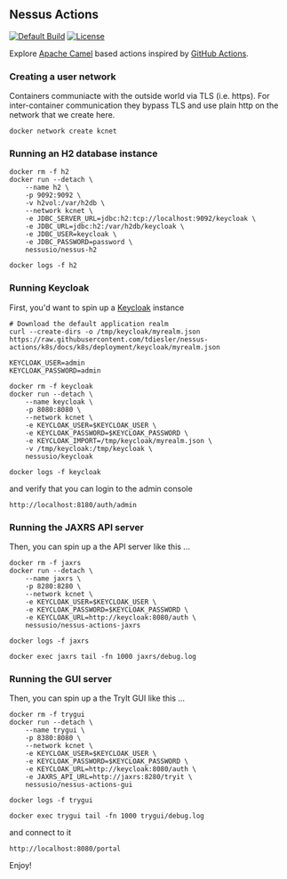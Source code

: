 ## Nessus Actions

[![Default Build](https://github.com/tdiesler/nessus-actions/workflows/Default%20Build/badge.svg)](https://github.com/tdiesler/nessus-actions/actions)
[![License](https://img.shields.io/:license-Apache2-blue.svg)](http://www.apache.org/licenses/LICENSE-2.0)

Explore [Apache Camel](http://camel.apache.org/) based actions inspired by [GitHub Actions](https://docs.github.com/en/actions). 

### Creating a user network

Containers communiacte with the outside world via TLS (i.e. https). For inter-container communication they bypass
TLS and use plain http on the network that we create here.

```
docker network create kcnet
```

### Running an H2 database instance

```
docker rm -f h2
docker run --detach \
    --name h2 \
    -p 9092:9092 \
    -v h2vol:/var/h2db \
    --network kcnet \
    -e JDBC_SERVER_URL=jdbc:h2:tcp://localhost:9092/keycloak \
    -e JDBC_URL=jdbc:h2:/var/h2db/keycloak \
    -e JDBC_USER=keycloak \
    -e JDBC_PASSWORD=password \
    nessusio/nessus-h2

docker logs -f h2
```

### Running Keycloak

First, you'd want to spin up a [Keycloak](https://www.keycloak.org/getting-started/getting-started-docker) instance

```
# Download the default application realm
curl --create-dirs -o /tmp/keycloak/myrealm.json https://raw.githubusercontent.com/tdiesler/nessus-actions/k8s/docs/k8s/deployment/keycloak/myrealm.json

KEYCLOAK_USER=admin
KEYCLOAK_PASSWORD=admin

docker rm -f keycloak
docker run --detach \
    --name keycloak \
    -p 8080:8080 \
    --network kcnet \
    -e KEYCLOAK_USER=$KEYCLOAK_USER \
    -e KEYCLOAK_PASSWORD=$KEYCLOAK_PASSWORD \
    -e KEYCLOAK_IMPORT=/tmp/keycloak/myrealm.json \
    -v /tmp/keycloak:/tmp/keycloak \
    nessusio/keycloak 

docker logs -f keycloak
```

and verify that you can login to the admin console

```
http://localhost:8180/auth/admin
```

### Running the JAXRS API server

Then, you can spin up a the API server like this ...

```
docker rm -f jaxrs
docker run --detach \
    --name jaxrs \
    -p 8280:8280 \
    --network kcnet \
    -e KEYCLOAK_USER=$KEYCLOAK_USER \
    -e KEYCLOAK_PASSWORD=$KEYCLOAK_PASSWORD \
    -e KEYCLOAK_URL=http://keycloak:8080/auth \
    nessusio/nessus-actions-jaxrs

docker logs -f jaxrs

docker exec jaxrs tail -fn 1000 jaxrs/debug.log
```

### Running the GUI server

Then, you can spin up a the TryIt GUI like this ...

```
docker rm -f trygui
docker run --detach \
    --name trygui \
    -p 8380:8080 \
    --network kcnet \
    -e KEYCLOAK_USER=$KEYCLOAK_USER \
    -e KEYCLOAK_PASSWORD=$KEYCLOAK_PASSWORD \
    -e KEYCLOAK_URL=http://keycloak:8080/auth \
    -e JAXRS_API_URL=http://jaxrs:8280/tryit \
    nessusio/nessus-actions-gui

docker logs -f trygui

docker exec trygui tail -fn 1000 trygui/debug.log
```

and connect to it

```
http://localhost:8080/portal
```

Enjoy!
